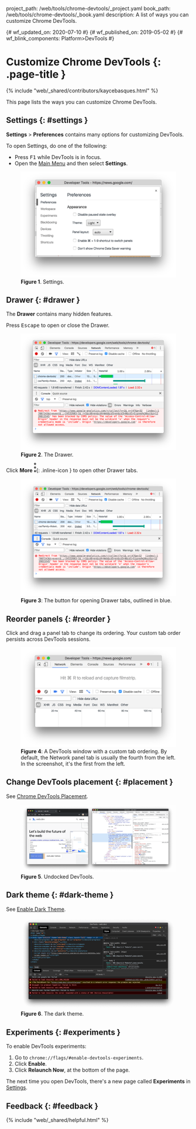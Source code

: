 project_path: /web/tools/chrome-devtools/_project.yaml
book_path: /web/tools/chrome-devtools/_book.yaml
description: A list of ways you can customize Chrome DevTools.

{# wf_updated_on: 2020-07-10 #}
{# wf_published_on: 2019-05-02 #}
{# wf_blink_components: Platform>DevTools #}

# Customize Chrome DevTools {: .page-title }

{% include "web/_shared/contributors/kaycebasques.html" %}

This page lists the ways you can customize Chrome DevTools.

## Settings {: #settings }

**Settings** > **Preferences** contains many options for customizing DevTools.

To open Settings, do one of the following:

* Press <kbd>F1</kbd> while DevTools is in focus.
* Open the [Main Menu](#main-menu) and then select **Settings**.

<figure>
  <img src="images/settings.png" alt="Settings."/>
  <figcaption>
    <b>Figure 1</b>. Settings.
  </figcaption>
</figure>

## Drawer {: #drawer }

The **Drawer** contains many hidden features.

Press <kbd>Escape</kbd> to open or close the Drawer.

<figure>
  <img src="images/drawer-example.png" 
       alt="The Drawer."/>
  <figcaption>
    <b>Figure 2</b>. The Drawer.
  </figcaption>
</figure>

Click **More** ![More](images/more.png){: .inline-icon } to open other
Drawer tabs.

<figure>
  <img src="images/more-drawer-tabs.svg" alt="The button for opening Drawer
      tabs."/>
  <figcaption>
    <b>Figure 3</b>: The button for opening Drawer tabs, outlined in blue.
  </figcaption>
</figure>

## Reorder panels {: #reorder }

Click and drag a panel tab to change its ordering. Your custom tab order
persists across DevTools sessions.

<figure>
  <img src="images/custom-panel-tab-ordering.png" alt="A DevTools window
      with a custom panel tab ordering."/>
  <figcaption>
    <b>Figure 4</b>: A DevTools window with a custom tab ordering. By default,
    the Network panel tab is usually the fourth from the left. In the
    screenshot, it's the first from the left.
  </figcaption>
</figure>

## Change DevTools placement {: #placement }

See [Chrome DevTools Placement](placement).

<figure>
  <img src="images/undock.png"
       alt="Undocked DevTools."/>
  <figcaption>
    <b>Figure 5</b>. Undocked DevTools.
  </figcaption>
</figure>

## Dark theme {: #dark-theme }

See [Enable Dark Theme](dark-theme).

<figure>
  <img src="images/darktheme.png"
       alt="The dark theme."/>
  <figcaption>
    <b>Figure 6</b>. The dark theme.
  </figcaption>
</figure>

## Experiments {: #experiments }

To enable DevTools experiments:

1. Go to `chrome://flags/#enable-devtools-experiments`.
1. Click **Enable**.
1. Click **Relaunch Now**, at the bottom of the page.

The next time you open DevTools, there's a new page called **Experiments**
in [Settings](#settings).

## Feedback {: #feedback }

{% include "web/_shared/helpful.html" %}
